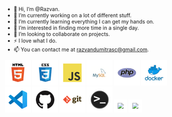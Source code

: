 - 👋 Hi, I’m @Razvan.
- 🔭 I’m currently working on a lot of different stuff.
- 🌱 I’m currently learning everything I can get my hands on.
- 👀 I’m interested in finding more time in a single day.
- 🤔 I’m looking to collaborate on projects.
- ⚡ I love what I do.
- 📫 You can contact me at razvandumitrasc@gmail.com.
<!---
dumitraz/dumitraz is a ✨ special ✨ repository because its `README.md` (this file) appears on your GitHub profile.
You can click the Preview link to take a look at your changes.
--->
<img src="https://raw.githubusercontent.com/github/explore/80688e429a7d4ef2fca1e82350fe8e3517d3494d/topics/html/html.png" style="padding: 10px; height: 50px; background: #fff"></img>
<img src="https://raw.githubusercontent.com/github/explore/80688e429a7d4ef2fca1e82350fe8e3517d3494d/topics/css/css.png" style="padding: 10px; height: 50px; background: #fff"></img>
<img src="https://raw.githubusercontent.com/github/explore/80688e429a7d4ef2fca1e82350fe8e3517d3494d/topics/javascript/javascript.png" style="padding: 10px; height: 50px; background: #fff"></img>
<img src="https://raw.githubusercontent.com/github/explore/80688e429a7d4ef2fca1e82350fe8e3517d3494d/topics/mysql/mysql.png" style="padding: 10px; height: 50px; background: #fff"></img>
<img src="https://raw.githubusercontent.com/github/explore/80688e429a7d4ef2fca1e82350fe8e3517d3494d/topics/php/php.png" style="padding: 10px; height: 50px; background: #fff"></img>
<img src="https://raw.githubusercontent.com/github/explore/80688e429a7d4ef2fca1e82350fe8e3517d3494d/topics/docker/docker.png" style="padding: 10px; height: 50px; background: #fff"></img>
<img src="https://raw.githubusercontent.com/github/explore/80688e429a7d4ef2fca1e82350fe8e3517d3494d/topics/visual-studio-code/visual-studio-code.png" style="padding: 10px; height: 50px; background: #fff"></img>
<img src="https://raw.githubusercontent.com/github/explore/78df643247d429f6cc873026c0622819ad797942/topics/github/github.png" style="padding: 10px; height: 50px; background: #fff"></img>
<img src="https://raw.githubusercontent.com/github/explore/80688e429a7d4ef2fca1e82350fe8e3517d3494d/topics/git/git.png" style="padding: 10px; height: 50px; background: #fff"></img>
<img src="https://raw.githubusercontent.com/github/explore/80688e429a7d4ef2fca1e82350fe8e3517d3494d/topics/terminal/terminal.png" style="padding: 10px; height: 50px; background: #fff"></img>
<img src="https://raw.githubusercontent.com/github/explore/80688e429a7d4ef2fca1e82350fe8e3517d3494d/topics/terminal/wordpress.png" style="padding: 10px; height: 50px; background: #fff"></img>
<img src="https://avatars.githubusercontent.com/u/314135?s=200&v=4" style="padding: 10px; height: 50px; background: #fff"></img>
